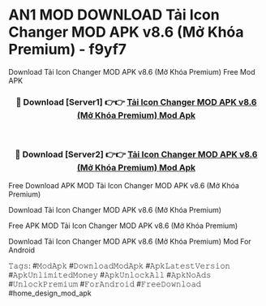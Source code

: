# AN1 MOD DOWNLOAD Tải Icon Changer MOD APK v8.6 (Mở Khóa Premium) - f9yf7
Download Tải Icon Changer MOD APK v8.6 (Mở Khóa Premium) Free Mod APK

<div align="center">
<h3>🔴 Download [Server1] 👉👉 <a href="https://apk-comot.site?title=Tải_Icon_Changer_MOD_APK_v8.6_(Mở_Khóa_Premium)">Tải Icon Changer MOD APK v8.6 (Mở Khóa Premium) Mod Apk</a></h3><br>

<h3>🔴 Download [Server2] 👉👉 <a href="https://apk-comot.site?title=Tải_Icon_Changer_MOD_APK_v8.6_(Mở_Khóa_Premium)">Tải Icon Changer MOD APK v8.6 (Mở Khóa Premium) Mod Apk</a></h3>
</div>


Free Download APK MOD Tải Icon Changer MOD APK v8.6 (Mở Khóa Premium)

Download Tải Icon Changer MOD APK v8.6 (Mở Khóa Premium) 

Free APK MOD Tải Icon Changer MOD APK v8.6 (Mở Khóa Premium) 

Download Tải Icon Changer MOD APK v8.6 (Mở Khóa Premium) Mod For Android

𝚃𝚊𝚐𝚜: #𝙼𝚘𝚍𝙰𝚙𝚔 #𝙳𝚘𝚠𝚗𝚕𝚘𝚊𝚍𝙼𝚘𝚍𝙰𝚙𝚔 #𝙰𝚙𝚔𝙻𝚊𝚝𝚎𝚜𝚝𝚅𝚎𝚛𝚜𝚒𝚘𝚗 #𝙰𝚙𝚔𝚄𝚗𝚕𝚒𝚖𝚒𝚝𝚎𝚍𝙼𝚘𝚗𝚎𝚢 #𝙰𝚙𝚔𝚄𝚗𝚕𝚘𝚌𝚔𝙰𝚕𝚕 #𝙰𝚙𝚔𝙽𝚘𝙰𝚍𝚜 #𝚄𝚗𝚕𝚘𝚌𝚔𝙿𝚛𝚎𝚖𝚒𝚞𝚖 #𝙵𝚘𝚛𝙰𝚗𝚍𝚛𝚘𝚒𝚍 #𝙵𝚛𝚎𝚎𝙳𝚘𝚠𝚗𝚕𝚘𝚊𝚍 #home_design_mod_apk